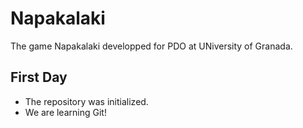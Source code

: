 # Napakalaki

The game Napakalaki developped for PDO at UNiversity of Granada.

## First Day

- The repository was initialized. 
- We are learning Git!